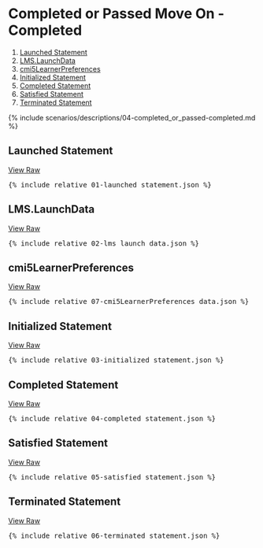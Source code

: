 ---
---

# Completed or Passed Move On - Completed

1. [Launched Statement](#launched-statement)
1. [LMS.LaunchData](#lmslaunchdata)
1. [cmi5LearnerPreferences](#cmi5learnerpreferences)
1. [Initialized Statement](#initialized-statement)
1. [Completed Statement](#completed-statement)
1. [Satisfied Statement](#satisfied-statement)
1. [Terminated Statement](#terminated-statement)

{% include scenarios/descriptions/04-completed_or_passed-completed.md %}

## Launched Statement

[View Raw](01-launched_statement.json)

<pre>
{% include_relative 01-launched_statement.json %}
</pre>

## LMS.LaunchData

[View Raw](02-lms_launch_data.json)

<pre>
{% include_relative 02-lms_launch_data.json %}
</pre>

## cmi5LearnerPreferences

[View Raw](07-cmi5LearnerPreferences_data.json)

<pre>
{% include_relative 07-cmi5LearnerPreferences_data.json %}
</pre>

## Initialized Statement

[View Raw](03-initialized_statement.json)

<pre>
{% include_relative 03-initialized_statement.json %}
</pre>

## Completed Statement

[View Raw](04-completed_statement.json)

<pre>
{% include_relative 04-completed_statement.json %}
</pre>

## Satisfied Statement

[View Raw](05-satisfied_statement.json)

<pre>
{% include_relative 05-satisfied_statement.json %}
</pre>

## Terminated Statement

[View Raw](06-terminated_statement.json)

<pre>
{% include_relative 06-terminated_statement.json %}
</pre>
